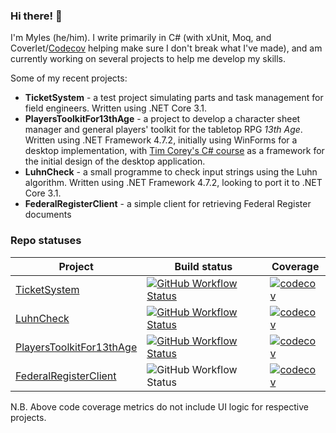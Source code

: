 ### Hi there! 👋

I'm Myles (he/him). I write primarily in C# (with xUnit, Moq, and Coverlet/[Codecov](https://codecov.io/gh/MylesFTOP) helping make sure I don't break what I've made), and am currently working on several projects to help me develop my skills.

Some of my recent projects:
* **TicketSystem** - a test project simulating parts and task management for field engineers. Written using .NET Core 3.1.
* **PlayersToolkitFor13thAge** - a project to develop a character sheet manager and general players' toolkit for the tabletop RPG _13th Age_. Written using .NET Framework 4.7.2, initially using WinForms for a desktop implementation, with [Tim Corey's C# course](https://youtu.be/wfWxdh-_k_4) as a framework for the initial design of the desktop application.
* **LuhnCheck** - a small programme to check input strings using the Luhn algorithm. Written using .NET Framework 4.7.2, looking to port it to .NET Core 3.1.
* **FederalRegisterClient** - a simple client for retrieving Federal Register documents

### Repo statuses
| Project                  | Build status             | Coverage                 |
|--------------------------|--------------------------|--------------------------|
| [TicketSystem](https://github.com/MylesFTOP/TicketSystem)                        | [![GitHub Workflow Status](https://img.shields.io/github/actions/workflow/status/MylesFTOP/TicketSystem/.NET%20Core)](https://github.com/MylesFTOP/TicketSystem/actions)             | [![codecov](https://codecov.io/gh/MylesFTOP/TicketSystem/branch/master/graph/badge.svg)](https://codecov.io/gh/MylesFTOP/TicketSystem)                         |
| [LuhnCheck](https://github.com/MylesFTOP/LuhnCheck)                              | [![GitHub Workflow Status](https://img.shields.io/github/actions/workflow/status/MylesFTOP/LuhnCheck/.NET%20Core)](https://github.com/MylesFTOP/LuhnCheck/actions)                | [![codecov](https://codecov.io/gh/MylesFTOP/LuhnCheck/branch/master/graph/badge.svg)](https://codecov.io/gh/MylesFTOP/LuhnCheck)                                |
| [PlayersToolkitFor13thAge](https://github.com/MylesFTOP/PlayersToolkitFor13thAge) | [![GitHub Workflow Status](https://img.shields.io/github/actions/workflow/status/MylesFTOP/PlayersToolkitFor13thAge/.NET%20Core)](https://github.com/MylesFTOP/PlayersToolkitFor13thAge/actions) | [![codecov](https://codecov.io/gh/MylesFTOP/PlayersToolkitFor13thAge/branch/master/graph/badge.svg)](https://codecov.io/gh/MylesFTOP/PlayersToolkitFor13thAge)  |
| [FederalRegisterClient](https://github.com/MylesFTOP/FederalRegisterClient)       | ![GitHub Workflow Status](https://img.shields.io/github/actions/workflow/status/MylesFTOP/FederalRegisterClient/.NET%20Core) | [![codecov](https://codecov.io/gh/MylesFTOP/FederalRegisterClient/branch/main/graph/badge.svg)](https://codecov.io/gh/MylesFTOP/FederalRegisterClient) |

N.B. Above code coverage metrics do not include UI logic for respective projects.

<!--
**MylesFTOP/MylesFTOP** is a ✨ _special_ ✨ repository because its `README.md` (this file) appears on your GitHub profile.

Here are some ideas to get you started:

- 🔭 I’m currently working on ...
- 🌱 I’m currently learning ...
- 👯 I’m looking to collaborate on ...
- 🤔 I’m looking for help with ...
- 💬 Ask me about ...
- 📫 How to reach me: ...
- 😄 Pronouns: He/him
- ⚡ Fun fact: ...
-->
